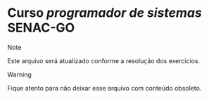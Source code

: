 # Curso _programador de sistemas_ SENAC-GO
> [!NOTE]
> Este arquivo será atualizado conforme a resolução dos exercicios.

> [!WARNING]
> Fique atento para não deixar esse arquivo com conteúdo obsoleto.
